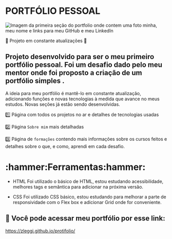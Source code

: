 # PORTFÓLIO PESSOAL


![Imagem da primeira seção do portfolio onde contem uma foto minha, meu nome e links para meu GitHub e meu LinkedIn ](https://user-images.githubusercontent.com/108540403/191781605-93fdf0d6-e9ad-4b16-bbbc-4a93aa4923de.png)

:construction: Projeto em constante atualizações :construction:

## Projeto desenvolvido para ser o meu primeiro portfólio pessoal. Foi um desafio dado pelo meu mentor onde foi proposto a criação de um portfólio simples .

A ideia para meu portfólio é mantê-lo em constante atualização, adicionando funções e novas tecnologias à medida que avance no meus estudos. Novas seções já estão sendo desenvolvidas.

:one: Página com todos os projetos no ar e detalhes de tecnologias usadas

:two: Página `Sobre mim` mais detalhadas

:three: Página de `formações` contendo mais informações sobre os cursos feitos e detalhes sobre o que, e como, aprendi em cada desafio.

<h1> :hammer:Ferramentas:hammer: </h1>

* HTML 
 Foi utilizado o básico de HTML, estou estudando acessibilidade, melhores tags e semântica para adicionar na próxima versão.

* CSS
Foi utilizado CSS básico, estou estudando para melhorar a parte de responsividade com o Flex box e adicionar Grid onde for conveniente.


## :link: Você pode acessar meu portfólio por esse link:
https://zleggi.github.io/protifolio/

